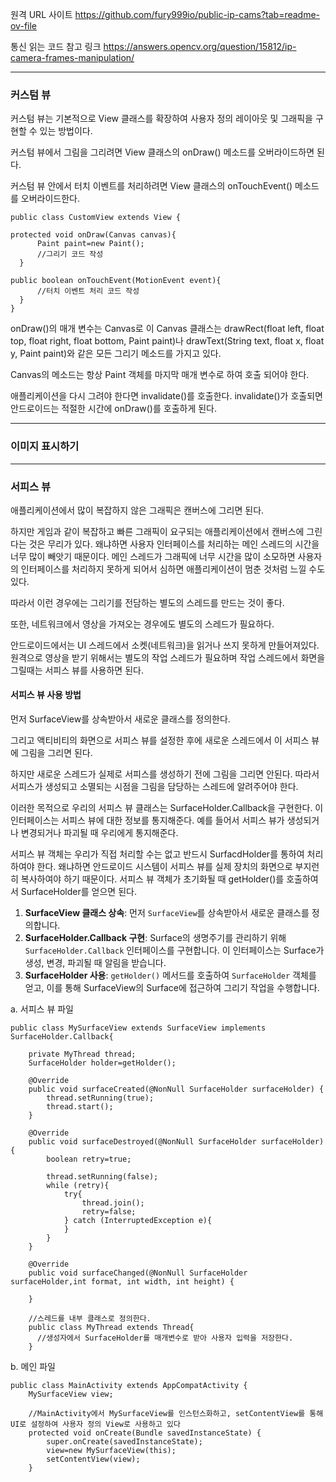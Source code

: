 원격 URL 사이트
https://github.com/fury999io/public-ip-cams?tab=readme-ov-file

통신 읽는 코드 참고 링크
https://answers.opencv.org/question/15812/ip-camera-frames-manipulation/

----------------------------------------------------------------------------------------------
### 커스텀 뷰

커스텀 뷰는 기본적으로 View 클래스를 확장하여 사용자 정의 레이아웃 및 그래픽을 구현할 수 있는 방법이다.

커스텀 뷰에서 그림을 그리려면 View 클래스의 onDraw() 메소드를 오버라이드하면 된다.

커스텀 뷰 안에서 터치 이벤트를 처리하려면 View 클래스의 onTouchEvent() 메소드를 오버라이드한다.
`````````````````
public class CustomView extends View {

protected void onDraw(Canvas canvas){
      Paint paint=new Paint();
      //그리기 코드 작성
  }

public boolean onTouchEvent(MotionEvent event){
      //터치 이벤트 처리 코드 작성
  }
}
`````````````````
onDraw()의 매개 변수는 Canvas로 이 Canvas 클래스는 
drawRect(float left, float top, float right, float bottom, Paint paint)나 
drawText(String text, float x, float y, Paint paint)와 같은 모든 그리기 메소드를 가지고 있다.

Canvas의 메소드는 항상 Paint 객체를 마지막 매개 변수로 하여 호출 되어야 한다.

애플리케이션을 다시 그려야 한다면 invalidate()를 호출한다. invalidate()가 호출되면 안드로이드는 적절한 시간에 onDraw()를 호출하게 된다.

----------------------------------------------------------------------------------------------
### 이미지 표시하기


----------------------------------------------------------------------------------------------
### 서피스 뷰
애플리케이션에서 많이 복잡하지 않은 그래픽은 캔버스에 그리면 된다.

하지만 게임과 같이 복잡하고 빠른 그래픽이 요구되는 애플리케이션에서 캔버스에 그린다는 것은 무리가 있다. 왜냐하면 사용자 인터페이스를 처리하는 메인 스레드의 시간을 너무 많이 빼앗기 때문이다.
메인 스레드가 그래픽에 너무 시간을 많이 소모하면 사용자의 인터페이스를 처리하지 못하게 되어서 심하면 애플리케이션이 멈춘 것처럼 느낄 수도 있다.

따라서 이런 경우에는 그리기를 전담하는 별도의 스레드를 만드는 것이 좋다.

또한, 네트워크에서 영상을 가져오는 경우에도 별도의 스레드가 필요하다.

안드로이드에서는 UI 스레드에서 소켓(네트워크)을 읽거나 쓰지 못하게 만들어져있다.
원격으로 영상을 받기 위해서는 별도의 작업 스레드가 필요하며 작업 스레드에서 화면을 그릴때는 서피스 뷰를 사용하면 된다.

#### 서피스 뷰 사용 방법

먼저 SurfaceView를 상속받아서 새로운 클래스를 정의한다.

그리고 액티비티의 화면으로 서피스 뷰를 설정한 후에 새로운 스레드에서 이 서피스 뷰에 그림을 그리면 된다.

하지만 새로운 스레드가 실제로 서피스를 생성하기 전에 그림을 그리면 안된다. 따라서 서피스가 생성되고 소멸되는 시점을 그림을 담당하는 스레드에 알려주어야 한다.

이러한 목적으로 우리의 서피스 뷰 클래스는 SurfaceHolder.Callback을 구현한다. 이 인터페이스는 서피스 뷰에 대한 정보를 통지해준다. 예를 들어서 서피스 뷰가 생성되거나 변경되거나 파괴될 때 우리에게 통지해준다.

서피스 뷰 객체는 우리가 직접 처리할 수는 없고 반드시 SurfacdHolder를 통하여 처리하여야 한다.
왜냐하면 안드로이드 시스템이 서피스 뷰를 실제 장치의 화면으로 부지런히 복사하여야 하기 때문이다. 서피스 뷰 객체가 초기화될 때 getHolder()를 호출하여서 SurfaceHolder를 얻으면 된다.

1. **SurfaceView 클래스 상속**: 먼저 `SurfaceView`를 상속받아서 새로운 클래스를 정의합니다.
2. **SurfaceHolder.Callback 구현**: Surface의 생명주기를 관리하기 위해 `SurfaceHolder.Callback` 인터페이스를 구현합니다. 이 인터페이스는 Surface가 생성, 변경, 파괴될 때 알림을 받습니다.
3. **SurfaceHolder 사용**: `getHolder()` 메서드를 호출하여 `SurfaceHolder` 객체를 얻고, 이를 통해 SurfaceView의 Surface에 접근하여 그리기 작업을 수행합니다.
   
a. 서피스 뷰 파일
````````````````
public class MySurfaceView extends SurfaceView implements SurfaceHolder.Callback{

    private MyThread thread;
    SurfaceHolder holder=getHolder();

    @Override
    public void surfaceCreated(@NonNull SurfaceHolder surfaceHolder) {
        thread.setRunning(true);
        thread.start();
    }

    @Override
    public void surfaceDestroyed(@NonNull SurfaceHolder surfaceHolder) {
        boolean retry=true;

        thread.setRunning(false);
        while (retry){
            try{
                thread.join();
                retry=false;
            } catch (InterruptedException e){
            }
        }
    }

    @Override
    public void surfaceChanged(@NonNull SurfaceHolder surfaceHolder,int format, int width, int height) {

    }

    //스레드를 내부 클래스로 정의한다.
    public class MyThread extends Thread{
      //생성자에서 SurfaceHolder를 매개변수로 받아 사용자 입력을 저장한다.
    }

````````````````

b. 메인 파일
````````````````
public class MainActivity extends AppCompatActivity {
    MySurfaceView view;

    //MainActivity에서 MySurfaceView를 인스턴스화하고, setContentView를 통해 UI로 설정하여 사용자 정의 View로 사용하고 있다
    protected void onCreate(Bundle savedInstanceState) {
        super.onCreate(savedInstanceState);
        view=new MySurfaceView(this);
        setContentView(view);
    }
````````````````




